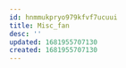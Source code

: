 ```yaml
---
id: hnmmukpryo979kfvf7ucuui
title: Misc_fan
desc: ''
updated: 1681955707130
created: 1681955707130
---
```

